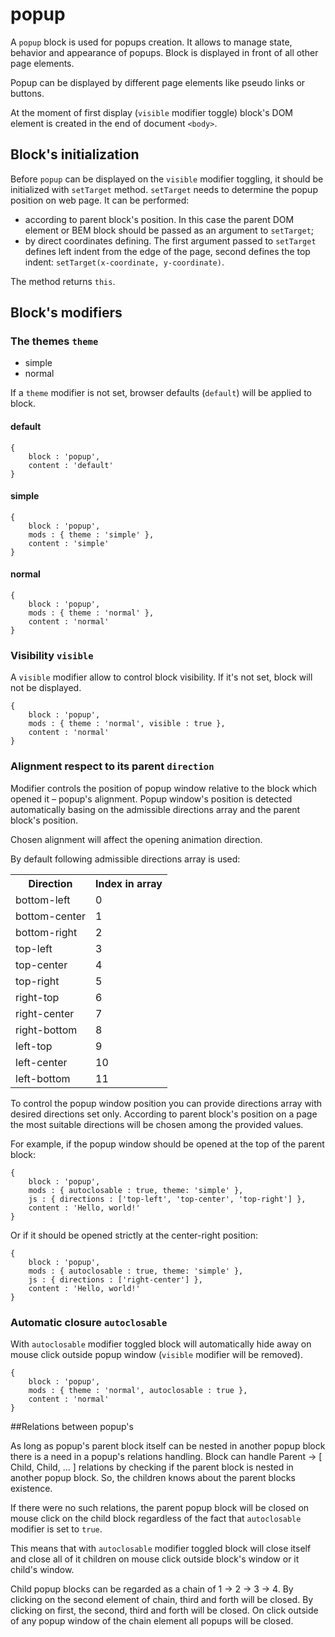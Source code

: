 # popup

A `popup` block is used for popups creation. It allows to manage state, behavior and appearance of popups. Block is displayed in front of all other page elements.

Popup can be displayed by different page elements like pseudo links or buttons.

At the moment of first display (`visible` modifier toggle) block's DOM element is created in the end of document `<body>`.

## Block's initialization

Before `popup` can be displayed on the `visible` modifier toggling, it should be initialized with `setTarget` method. `setTarget` needs to determine the popup position on web page. It can be performed:

* according to parent block's position. In this case the parent DOM element or BEM block should be passed as an argument to `setTarget`;
* by direct coordinates defining. The first argument passed to `setTarget` defines left indent from the edge of the page, second defines the top indent: `setTarget(x-coordinate, y-coordinate)`.

The method returns `this`.

## Block's modifiers

### The themes `theme`

 * simple
 * normal

If a `theme` modifier is not set, browser defaults (`default`) will be applied to block.

#### default

```bemjson
{
    block : 'popup',
    content : 'default'
}
```


#### simple

```bemjson
{
    block : 'popup',
    mods : { theme : 'simple' },
    content : 'simple'
}
```


#### normal

```bemjson
{
    block : 'popup',
    mods : { theme : 'normal' },
    content : 'normal'
}
```

### Visibility `visible`

A `visible` modifier allow to control block visibility. If it's not set, block will not be displayed.

```bemjson
{
    block : 'popup',
    mods : { theme : 'normal', visible : true },
    content : 'normal'
}
```


### Alignment respect to its parent `direction`

Modifier controls the position of popup window relative to the block which opened it – popup's alignment. Popup window's position is detected automatically basing on the admissible directions array and the parent block's position.

Chosen alignment will affect the opening animation direction.

By default following admissible directions array is used:


<table>
    <tr>
        <th> Direction </td>
        <th> Index in array </td>
    </tr>
        <td> bottom-left </td>
        <td> 0 </td>
    </tr>
    <tr>
        <td> bottom-center </td>
       <td> 1 </td>
   </tr>
    <tr>
        <td> bottom-right</td>
        <td> 2 </td>
    </tr>
    <tr>
        <td> top-left </td>
        <td> 3 </td>
    </tr>
    <tr>
        <td> top-center </td>
        <td> 4 </td>
    </tr>
    <tr>
        <td> top-right </td>
        <td> 5 </td>
    </tr>
    <tr>
        <td> right-top </td>
        <td> 6 </td>
    </tr>
    <tr>
        <td> right-center </td>
        <td> 7 </td>
    </tr>
    <tr>
        <td> right-bottom </td>
        <td> 8 </td>
    </tr>
    <tr>
        <td> left-top </td>
        <td> 9 </td>
    </tr>
    <tr>
        <td> left-center </td>
        <td> 10 </td>
    </tr>
    <tr>
        <td> left-bottom </td>
        <td> 11 </td>
    </tr>
</table>

To control the popup window position you can provide directions array with desired directions set only. According to parent block's position on a page the most suitable directions will be chosen among the provided values.

For example, if the popup window should be opened at the top of the parent block:

```bemjson
{
    block : 'popup',
    mods : { autoclosable : true, theme: 'simple' },
    js : { directions : ['top-left', 'top-center', 'top-right'] },
    content : 'Hello, world!'
}
```


Or if it should be opened strictly at the center-right position:

```bemjson
{
    block : 'popup',
    mods : { autoclosable : true, theme: 'simple' },
    js : { directions : ['right-center'] },
    content : 'Hello, world!'
}
```


### Automatic closure  `autoclosable`

With `autoclosable` modifier toggled block will automatically hide away on mouse click outside popup window (`visible` modifier will be removed).

```bemjson
{
    block : 'popup',
    mods : { theme : 'normal', autoclosable : true },
    content : 'normal'
}
```


##Relations between popup's

As long as popup's parent block itself can be nested in another popup block there is a need in a popup's relations handling. Block can handle Parent → [ Child, Child, ... ] relations by checking if the parent block is nested in another popup block. So, the children knows about the parent blocks existence.

If there were no such relations, the parent popup block will be closed on mouse click on the child block regardless of the fact that `autoclosable` modifier is set to `true`.

This means that with `autoclosable` modifier toggled block will close itself and close all of it children on mouse click outside block's window or it child's window.

Child popup blocks can be regarded as a chain of 1 → 2 → 3 → 4. By clicking on the second element of chain, third and forth will be closed. By clicking on first, the second, third and forth will be closed. On click outside of any popup window of the chain element all popups will be closed.
